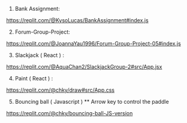 1) Bank Assignment:

https://replit.com/@KysoLucas/BankAssignment#index.js

2) Forum-Group-Project:

https://replit.com/@JoannaYau1996/Forum-Group-Project-05#index.js

3) Slackjack ( React ) :

https://replit.com/@AquaChan2/SlackjackGroup-2#src/App.jsx

4) Paint ( React ) :

https://replit.com/@chky/draw#src/App.css

5) Bouncing ball ( Javascript )  ** Arrow key to control the paddle

https://replit.com/@chky/bouncing-ball-JS-version
